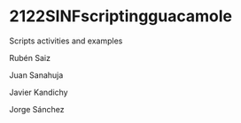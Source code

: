 # 2122SINFscriptingguacamole
Scripts activities and examples

Rubén Saiz

Juan Sanahuja 

Javier Kandichy

Jorge Sánchez
